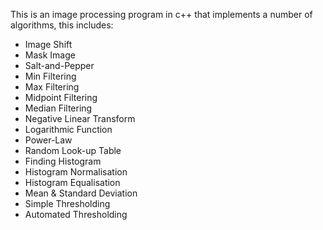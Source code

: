 This is an image processing program in c++ that implements a number of algorithms, this includes:

- Image Shift
- Mask Image
- Salt-and-Pepper
- Min Filtering
- Max Filtering
- Midpoint Filtering
- Median Filtering
- Negative Linear Transform
- Logarithmic Function
- Power-Law
- Random Look-up Table
- Finding Histogram
- Histogram Normalisation
- Histogram Equalisation
- Mean & Standard Deviation
- Simple Thresholding
- Automated Thresholding
